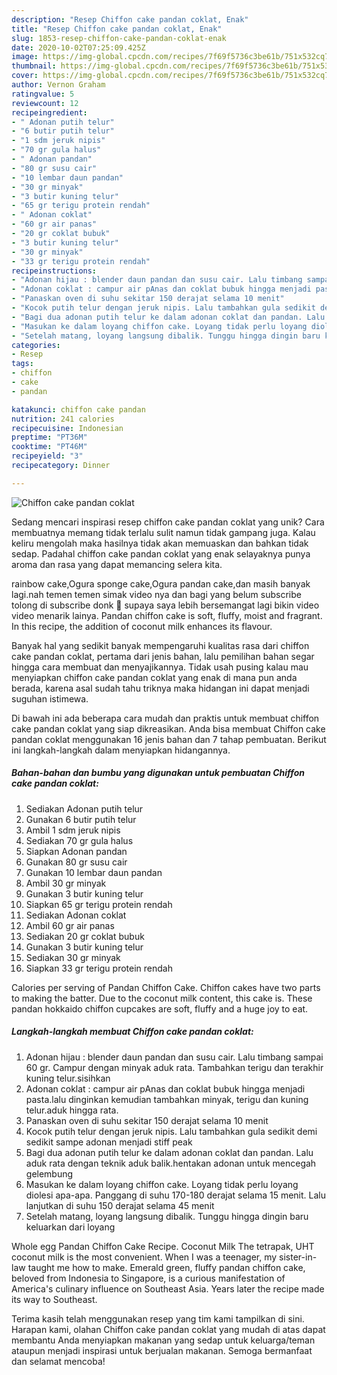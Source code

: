 ```yaml
---
description: "Resep Chiffon cake pandan coklat, Enak"
title: "Resep Chiffon cake pandan coklat, Enak"
slug: 1853-resep-chiffon-cake-pandan-coklat-enak
date: 2020-10-02T07:25:09.425Z
image: https://img-global.cpcdn.com/recipes/7f69f5736c3be61b/751x532cq70/chiffon-cake-pandan-coklat-foto-resep-utama.jpg
thumbnail: https://img-global.cpcdn.com/recipes/7f69f5736c3be61b/751x532cq70/chiffon-cake-pandan-coklat-foto-resep-utama.jpg
cover: https://img-global.cpcdn.com/recipes/7f69f5736c3be61b/751x532cq70/chiffon-cake-pandan-coklat-foto-resep-utama.jpg
author: Vernon Graham
ratingvalue: 5
reviewcount: 12
recipeingredient:
- " Adonan putih telur"
- "6 butir putih telur"
- "1 sdm jeruk nipis"
- "70 gr gula halus"
- " Adonan pandan"
- "80 gr susu cair"
- "10 lembar daun pandan"
- "30 gr minyak"
- "3 butir kuning telur"
- "65 gr terigu protein rendah"
- " Adonan coklat"
- "60 gr air panas"
- "20 gr coklat bubuk"
- "3 butir kuning telur"
- "30 gr minyak"
- "33 gr terigu protein rendah"
recipeinstructions:
- "Adonan hijau : blender daun pandan dan susu cair. Lalu timbang sampai 60 gr. Campur dengan minyak aduk rata. Tambahkan terigu dan terakhir kuning telur.sisihkan"
- "Adonan coklat : campur air pAnas dan coklat bubuk hingga menjadi pasta.lalu dinginkan kemudian tambahkan minyak, terigu dan kuning telur.aduk hingga rata."
- "Panaskan oven di suhu sekitar 150 derajat selama 10 menit"
- "Kocok putih telur dengan jeruk nipis. Lalu tambahkan gula sedikit demi sedikit sampe adonan menjadi stiff peak"
- "Bagi dua adonan putih telur ke dalam adonan coklat dan pandan. Lalu aduk rata dengan teknik aduk balik.hentakan adonan untuk mencegah gelembung"
- "Masukan ke dalam loyang chiffon cake. Loyang tidak perlu loyang diolesi apa-apa. Panggang di suhu 170-180 derajat selama 15 menit. Lalu lanjutkan di suhu 150 derajat selama 45 menit"
- "Setelah matang, loyang langsung dibalik. Tunggu hingga dingin baru keluarkan dari loyang"
categories:
- Resep
tags:
- chiffon
- cake
- pandan

katakunci: chiffon cake pandan 
nutrition: 241 calories
recipecuisine: Indonesian
preptime: "PT36M"
cooktime: "PT46M"
recipeyield: "3"
recipecategory: Dinner

---
```



![Chiffon cake pandan coklat](https://img-global.cpcdn.com/recipes/7f69f5736c3be61b/751x532cq70/chiffon-cake-pandan-coklat-foto-resep-utama.jpg)

Sedang mencari inspirasi resep chiffon cake pandan coklat yang unik? Cara membuatnya memang tidak terlalu sulit namun tidak gampang juga. Kalau keliru mengolah maka hasilnya tidak akan memuaskan dan bahkan tidak sedap. Padahal chiffon cake pandan coklat yang enak selayaknya punya aroma dan rasa yang dapat memancing selera kita.

rainbow cake,Ogura sponge cake,Ogura pandan cake,dan masih banyak lagi.nah temen temen simak video nya dan bagi yang belum subscribe tolong di subscribe donk 🙏 supaya saya lebih bersemangat lagi bikin video video menarik lainya. Pandan chiffon cake is soft, fluffy, moist and fragrant. In this recipe, the addition of coconut milk enhances its flavour.

Banyak hal yang sedikit banyak mempengaruhi kualitas rasa dari chiffon cake pandan coklat, pertama dari jenis bahan, lalu pemilihan bahan segar hingga cara membuat dan menyajikannya. Tidak usah pusing kalau mau menyiapkan chiffon cake pandan coklat yang enak di mana pun anda berada, karena asal sudah tahu triknya maka hidangan ini dapat menjadi suguhan istimewa.


Di bawah ini ada beberapa cara mudah dan praktis untuk membuat chiffon cake pandan coklat yang siap dikreasikan. Anda bisa membuat Chiffon cake pandan coklat menggunakan 16 jenis bahan dan 7 tahap pembuatan. Berikut ini langkah-langkah dalam menyiapkan hidangannya.

<!--inarticleads1-->

##### Bahan-bahan dan bumbu yang digunakan untuk pembuatan Chiffon cake pandan coklat:

1. Sediakan  Adonan putih telur
1. Gunakan 6 butir putih telur
1. Ambil 1 sdm jeruk nipis
1. Sediakan 70 gr gula halus
1. Siapkan  Adonan pandan
1. Gunakan 80 gr susu cair
1. Gunakan 10 lembar daun pandan
1. Ambil 30 gr minyak
1. Gunakan 3 butir kuning telur
1. Siapkan 65 gr terigu protein rendah
1. Sediakan  Adonan coklat
1. Ambil 60 gr air panas
1. Sediakan 20 gr coklat bubuk
1. Gunakan 3 butir kuning telur
1. Sediakan 30 gr minyak
1. Siapkan 33 gr terigu protein rendah


Calories per serving of Pandan Chiffon Cake. Chiffon cakes have two parts to making the batter. Due to the coconut milk content, this cake is. These pandan hokkaido chiffon cupcakes are soft, fluffy and a huge joy to eat. 

<!--inarticleads2-->

##### Langkah-langkah membuat Chiffon cake pandan coklat:

1. Adonan hijau : blender daun pandan dan susu cair. Lalu timbang sampai 60 gr. Campur dengan minyak aduk rata. Tambahkan terigu dan terakhir kuning telur.sisihkan
1. Adonan coklat : campur air pAnas dan coklat bubuk hingga menjadi pasta.lalu dinginkan kemudian tambahkan minyak, terigu dan kuning telur.aduk hingga rata.
1. Panaskan oven di suhu sekitar 150 derajat selama 10 menit
1. Kocok putih telur dengan jeruk nipis. Lalu tambahkan gula sedikit demi sedikit sampe adonan menjadi stiff peak
1. Bagi dua adonan putih telur ke dalam adonan coklat dan pandan. Lalu aduk rata dengan teknik aduk balik.hentakan adonan untuk mencegah gelembung
1. Masukan ke dalam loyang chiffon cake. Loyang tidak perlu loyang diolesi apa-apa. Panggang di suhu 170-180 derajat selama 15 menit. Lalu lanjutkan di suhu 150 derajat selama 45 menit
1. Setelah matang, loyang langsung dibalik. Tunggu hingga dingin baru keluarkan dari loyang


Whole egg Pandan Chiffon Cake Recipe. Coconut Milk The tetrapak, UHT coconut milk is the most convenient. When I was a teenager, my sister-in-law taught me how to make. Emerald green, fluffy pandan chiffon cake, beloved from Indonesia to Singapore, is a curious manifestation of America&#39;s culinary influence on Southeast Asia. Years later the recipe made its way to Southeast. 

Terima kasih telah menggunakan resep yang tim kami tampilkan di sini. Harapan kami, olahan Chiffon cake pandan coklat yang mudah di atas dapat membantu Anda menyiapkan makanan yang sedap untuk keluarga/teman ataupun menjadi inspirasi untuk berjualan makanan. Semoga bermanfaat dan selamat mencoba!
